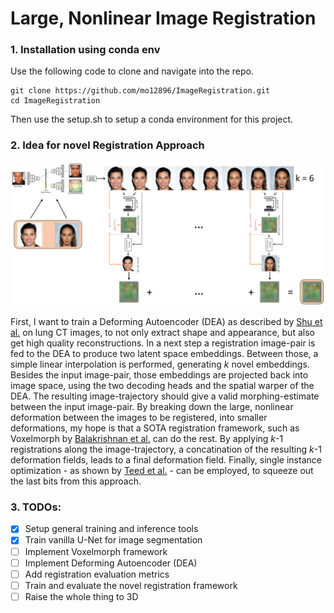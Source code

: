 # Large, Nonlinear Image Registration

### 1. Installation using conda env

Use the following code to clone and navigate into the repo.

```
git clone https://github.com/mo12896/ImageRegistration.git
cd ImageRegistration
```

Then use the setup.sh to setup a conda environment for this project.

### 2. Idea for novel Registration Approach

![plot](./docs/pipeline.png)

First, I want to train a Deforming Autoencoder (DEA) as described by [Shu et al.](https://arxiv.org/abs/1806.06503) on
lung CT images, to not only extract shape and appearance, but also get high quality reconstructions. In a next step a
registration image-pair is fed to the DEA to produce two latent space embeddings. Between those, a simple linear
interpolation is performed, generating *k* novel embeddings. Besides the input image-pair, those embeddings are
projected back into image space, using the two decoding heads and the spatial warper of the DEA. The resulting
image-trajectory should give a valid morphing-estimate between the input image-pair. By breaking down the large,
nonlinear deformation between the images to be registered, into smaller deformations, my hope is that a SOTA
registration framework, such as Voxelmorph by [Balakrishnan et al.](https://arxiv.org/abs/1809.05231) can do the rest.
By applying *k*-1 registrations along the image-trajectory, a concatination of the resulting *k*-1 deformation fields,
leads to a final deformation field. Finally, single instance optimization - as shown
by [Teed et al.](https://arxiv.org/abs/2003.12039) - can be employed, to squeeze out the last bits from this approach.

### 3. TODOs:

- [x] Setup general training and inference tools
- [x] Train vanilla U-Net for image segmentation
- [ ] Implement Voxelmorph framework
- [ ] Implement Deforming Autoencoder (DEA)
- [ ] Add registration evaluation metrics
- [ ] Train and evaluate the novel registration framework
- [ ] Raise the whole thing to 3D
